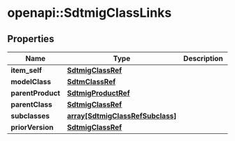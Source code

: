 # openapi::SdtmigClassLinks


## Properties
Name | Type | Description | Notes
------------ | ------------- | ------------- | -------------
**item_self** | [**SdtmigClassRef**](SdtmigClassRef.md) |  | [optional] 
**modelClass** | [**SdtmClassRef**](SdtmClassRef.md) |  | [optional] 
**parentProduct** | [**SdtmigProductRef**](SdtmigProductRef.md) |  | [optional] 
**parentClass** | [**SdtmigClassRef**](SdtmigClassRef.md) |  | [optional] 
**subclasses** | [**array[SdtmigClassRefSubclass]**](SdtmigClassRefSubclass.md) |  | [optional] 
**priorVersion** | [**SdtmigClassRef**](SdtmigClassRef.md) |  | [optional] 


